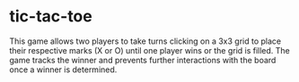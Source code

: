 # tic-tac-toe
This game allows two players to take turns clicking on a 3x3 grid to place their respective marks (X or O) until one player wins or the grid is filled. The game tracks the winner and prevents further interactions with the board once a winner is determined.
